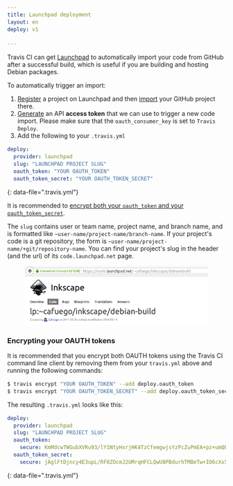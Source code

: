 ```yaml
---
title: Launchpad deployment
layout: en
deploy: v1

---
```


Travis CI can get [Launchpad](https://launchpad.net/) to automatically import your code from GitHub after a successful build, which is useful if you are building and hosting Debian packages.

To automatically trigger an import:

1. [Register](https://launchpad.net/projects/+new) a project on Launchpad and then [import](https://code.launchpad.net/+code-imports/+new) your GitHub project there.
2. [Generate](https://help.launchpad.net/API/SigningRequests) an API **access token** that we can use to trigger a new code import. Please make sure that the `oauth_consumer_key` is set to `Travis Deploy`.
3. Add the following to your `.travis.yml`

```yaml
deploy:
  provider: launchpad
  slug: "LAUNCHPAD PROJECT SLUG"
  oauth_token: "YOUR OAUTH_TOKEN"
  oauth_token_secret: "YOUR OAUTH_TOKEN_SECRET"
```
{: data-file=".travis.yml"}

It is recommended to [encrypt both your `oauth_token` and your `oauth_token_secret`](/user/deployment/launchpad/#encrypting-your-oauth-tokens).

The `slug` contains user or team name, project name, and branch name, and is formatted like `~user-name/project-name/branch-name`.  If your project's code is a git repository, the form is `~user-name/project-name/+git/repository-name`. You can find your project's slug in the header (and the url) of its `code.launchpad.net` page.

<figure>
  <img alt="Launchpad slug" src="/images/launchpad-slug.png"/>
</figure>

### Encrypting your OAUTH tokens

It is recommended that you encrypt both OAUTH tokens using the Travis CI command line client by removing them from your `travis.yml` above and running the following commands:

```bash
$ travis encrypt "YOUR OAUTH_TOKEN" --add deploy.oauth_token
$ travis encrypt "YOUR OAUTH_TOKEN_SECRET" --add deploy.oauth_token_secret
```

The resulting `.travis.yml` looks like this:

```yaml
deploy:
  provider: launchpad
  slug: "LAUNCHPAD PROJECT SLUG"
  oauth_token:
    secure: KmMdcwTWGubXVRu93/lY1NtyHxrjHK4TzCfemgwjsYzPcZuPmEA+pz+umQBN\n1ZhzUHZwDNsDd2VnBgYq27ZdcS2cRvtyI/IFuM/xJoRi0jpdTn/KsXR47zeE\nr2bFxRqrdY0fERVHSMkBiBrN/KV5T70js4Y6FydsWaQgXCg+WEU=
  oauth_token_secret:
    secure: jAglFtDjncy4E3upL/RF0ZOcmJ2UMrqHFCLQwU8PBdurhTMBeTw+IO6cXx5z\nU5zqvPYo/ghZ8mMuUhvHiGDM6m6OlMP7+l10VTxH1CoVew2NcQvRdfK3P+4S\nZJ43Hyh/ZLCjft+JK0tBwoa3VbH2+ZTzkRZQjdg54bE16C7Mf1A=
```
{: data-file=".travis.yml"}
